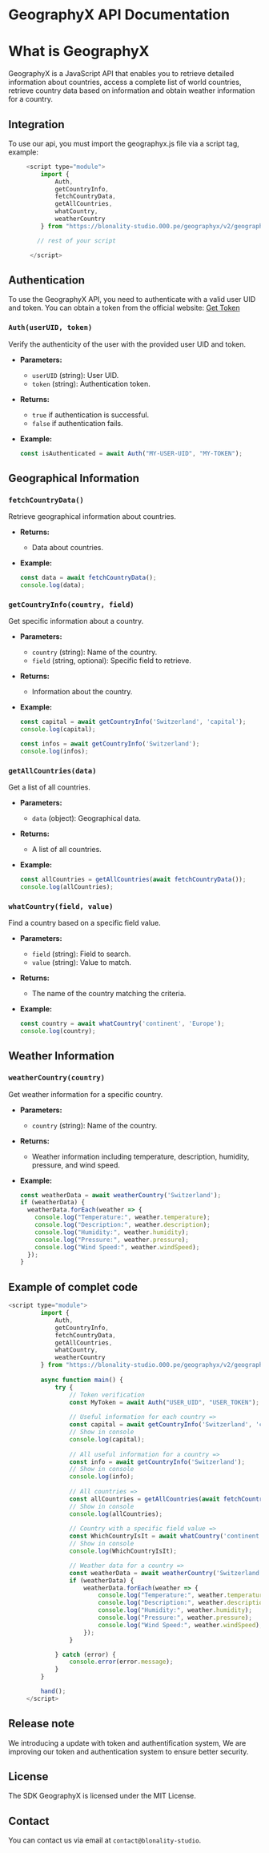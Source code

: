 # GeographyX API Documentation

# What is GeographyX

GeographyX is a JavaScript API that enables you to retrieve detailed information about countries, access a complete list of world countries, retrieve country data based on information and obtain weather information for a country.

## Integration

To use our api, you must import the geographyx.js file via a script tag,
example:
```js
     <script type="module">
         import {
             Auth,
             getCountryInfo,
             fetchCountryData,
             getAllCountries,
             whatCountry,
             weatherCountry
         } from "https://blonality-studio.000.pe/geographyx/v2/geographyx.js";

        // rest of your script

      </script>
```

## Authentication

To use the GeographyX API, you need to authenticate with a valid user UID and token. You can obtain a token from the official website: [Get Token](https://blonality-studio.000.pe/api/get-token)

### `Auth(userUID, token)`

Verify the authenticity of the user with the provided user UID and token.

- **Parameters:**
  - `userUID` (string): User UID.
  - `token` (string): Authentication token.

- **Returns:**
  - `true` if authentication is successful.
  - `false` if authentication fails.

- **Example:**
  ```javascript
  const isAuthenticated = await Auth("MY-USER-UID", "MY-TOKEN");
  ```
  
## Geographical Information

### `fetchCountryData()`

Retrieve geographical information about countries.

- **Returns:**
  - Data about countries.

- **Example:**
  ```javascript
  const data = await fetchCountryData();
  console.log(data);
  ```

### `getCountryInfo(country, field)`

Get specific information about a country.

- **Parameters:**
  - `country` (string): Name of the country.
  - `field` (string, optional): Specific field to retrieve.

- **Returns:**
  - Information about the country.

- **Example:**
  ```javascript
  const capital = await getCountryInfo('Switzerland', 'capital');
  console.log(capital);

  const infos = await getCountryInfo('Switzerland');
  console.log(infos);
  ```

### `getAllCountries(data)`

Get a list of all countries.

- **Parameters:**
  - `data` (object): Geographical data.

- **Returns:**
  - A list of all countries.

- **Example:**
  ```javascript
  const allCountries = getAllCountries(await fetchCountryData());
  console.log(allCountries);
  ```

### `whatCountry(field, value)`

Find a country based on a specific field value.

- **Parameters:**
  - `field` (string): Field to search.
  - `value` (string): Value to match.

- **Returns:**
  - The name of the country matching the criteria.

- **Example:**
  ```javascript
  const country = await whatCountry('continent', 'Europe');
  console.log(country);
  ```

## Weather Information

### `weatherCountry(country)`

Get weather information for a specific country.

- **Parameters:**
  - `country` (string): Name of the country.

- **Returns:**
  - Weather information including temperature, description, humidity, pressure, and wind speed.

- **Example:**
  ```javascript
  const weatherData = await weatherCountry('Switzerland');
  if (weatherData) {
    weatherData.forEach(weather => {
      console.log("Temperature:", weather.temperature);
      console.log("Description:", weather.description);
      console.log("Humidity:", weather.humidity);
      console.log("Pressure:", weather.pressure);
      console.log("Wind Speed:", weather.windSpeed);
    });
  }
  ```

## Example of complet code 
```js
<script type="module">
         import {
             Auth,
             getCountryInfo,
             fetchCountryData,
             getAllCountries,
             whatCountry,
             weatherCountry
         } from "https://blonality-studio.000.pe/geographyx/v2/geographyx.js";
        
         async function main() {
             try {
                 // Token verification
                 const MyToken = await Auth("USER_UID", "USER_TOKEN");
        
                 // Useful information for each country =>
                 const capital = await getCountryInfo('Switzerland', 'capital');
                 // Show in console
                 console.log(capital);
        
                 // All useful information for a country =>
                 const info = await getCountryInfo('Switzerland');
                 // Show in console
                 console.log(info);
        
                 // All countries =>
                 const allCountries = getAllCountries(await fetchCountryData());
                 // Show in console
                 console.log(allCountries);
        
                 // Country with a specific field value =>
                 const WhichCountryIsIt = await whatCountry('continent', 'Europe');
                 // Show in console
                 console.log(WhichCountryIsIt);

                 // Weather data for a country =>
                 const weatherData = await weatherCountry('Switzerland');
                 if (weatherData) {
                     weatherData.forEach(weather => {
                         console.log("Temperature:", weather.temperature);
                         console.log("Description:", weather.description);
                         console.log("Humidity:", weather.humidity);
                         console.log("Pressure:", weather.pressure);
                         console.log("Wind Speed:", weather.windSpeed);
                     });
                 }

             } catch (error) {
                 console.error(error.message);
             }
         }

         hand();
     </script>
```
## Release note

We introducing a update with token and authentification system,
We are improving our token and authentication system to ensure better security.

## License

The SDK GeographyX is licensed under the MIT License.

## Contact

You can contact us via email at `contact@blonality-studio`.
